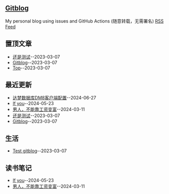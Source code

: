 ## [Gitblog](https://yihong0618.github.io/gitblog/)
My personal blog using issues and GitHub Actions (随意转载，无需署名)
[RSS Feed](https://raw.githubusercontent.com/yanjr/gitblog/master/feed.xml)

## 置顶文章
- [还是测试](https://github.com/yanjr/gitblog/issues/4)--2023-03-07
- [Gitblog](https://github.com/yanjr/gitblog/issues/3)--2023-03-07
- [Top](https://github.com/yanjr/gitblog/issues/2)--2023-03-07
## 最近更新
- [达梦数据库DM8客户端配置](https://github.com/yanjr/gitblog/issues/7)--2024-06-27
- [If you](https://github.com/yanjr/gitblog/issues/6)--2024-05-23
- [男人，不能靠工资变富](https://github.com/yanjr/gitblog/issues/5)--2024-03-11
- [还是测试](https://github.com/yanjr/gitblog/issues/4)--2023-03-07
- [Gitblog](https://github.com/yanjr/gitblog/issues/3)--2023-03-07
## 生活
- [Test gitblog](https://github.com/yanjr/gitblog/issues/1)--2023-03-07
## 读书笔记
- [If you](https://github.com/yanjr/gitblog/issues/6)--2024-05-23
- [男人，不能靠工资变富](https://github.com/yanjr/gitblog/issues/5)--2024-03-11
